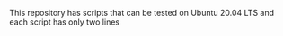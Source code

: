 This repository has scripts that can be tested on Ubuntu 20.04 LTS and each script has only two lines
